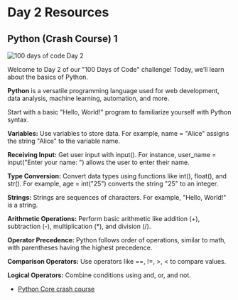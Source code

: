 # Day 2 Resources

## Python (Crash Course) 1

![100 days of code Day 2](https://github.com/GritinAI/............)

Welcome to Day 2 of our "100 Days of Code" challenge! Today, we’ll learn about the basics of Python.

**Python** is a versatile programming language used for web development, data analysis, machine learning, automation, and more.

Start with a basic "Hello, World!" program to familiarize yourself with Python syntax.

**Variables:** Use variables to store data. For example, name = "Alice" assigns the string "Alice" to the variable name.

**Receiving Input:** Get user input with input(). For instance, user_name = input("Enter your name: ") allows the user to enter their name.

**Type Conversion:** Convert data types using functions like int(), float(), and str(). For example, age = int("25") converts the string "25" to an integer.

**Strings:** Strings are sequences of characters. For example, "Hello, World!" is a string.

**Arithmetic Operations:** Perform basic arithmetic like addition (+), subtraction (-), multiplication (*), and division (/).

**Operator Precedence:** Python follows order of operations, similar to math, with parentheses having the highest precedence.

**Comparison Operators:** Use operators like ==, !=, >, < to compare values.

**Logical Operators:** Combine conditions using and, or, and not.

- [Python Core crash course](https://youtu.be/kqtD5dpn9C8?si=ONI0TV6pBsXtoUMo)